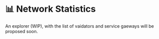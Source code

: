 # 📊 Network Statistics

An explorer (WIP), with the list of vaidators and service gaeways will be proposed soon.
